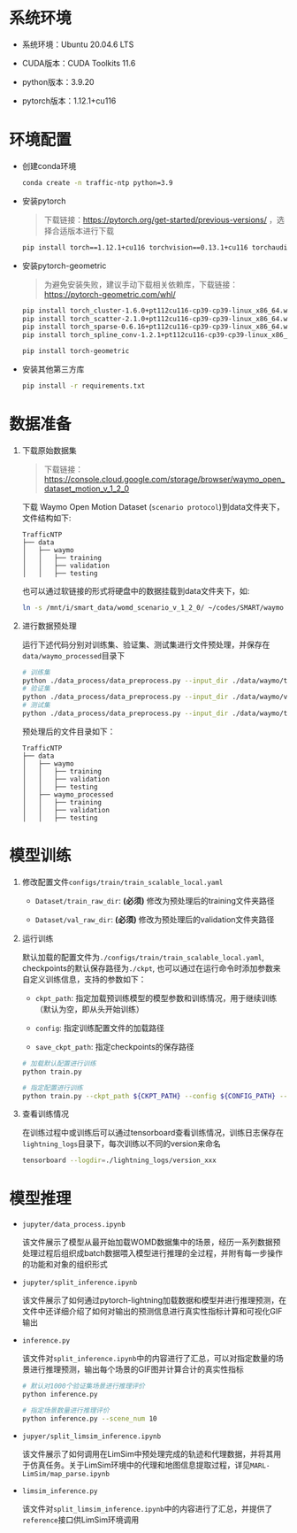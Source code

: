 # 系统环境

+ 系统环境：Ubuntu 20.04.6 LTS

+ CUDA版本：CUDA Toolkits 11.6

+ python版本：3.9.20

+ pytorch版本：1.12.1+cu116


# 环境配置

+ 创建conda环境
    ```bash
    conda create -n traffic-ntp python=3.9
    ```

+ 安装pytorch
    > 下载链接：https://pytorch.org/get-started/previous-versions/ ，选择合适版本进行下载
    ```bash
    pip install torch==1.12.1+cu116 torchvision==0.13.1+cu116 torchaudio==0.12.1 --extra-index-url https://download.pytorch.org/whl/cu116
    ```

+ 安装pytorch-geometric
    > 为避免安装失败，建议手动下载相关依赖库，下载链接：https://pytorch-geometric.com/whl/
    ```bash
    pip install torch_cluster-1.6.0+pt112cu116-cp39-cp39-linux_x86_64.whl 
    pip install torch_scatter-2.1.0+pt112cu116-cp39-cp39-linux_x86_64.whl
    pip install torch_sparse-0.6.16+pt112cu116-cp39-cp39-linux_x86_64.whl
    pip install torch_spline_conv-1.2.1+pt112cu116-cp39-cp39-linux_x86_64.whl

    pip install torch-geometric
    ```

+ 安装其他第三方库

    ```bash
    pip install -r requirements.txt
    ```

# 数据准备

1. 下载原始数据集

    > 下载链接：https://console.cloud.google.com/storage/browser/waymo_open_dataset_motion_v_1_2_0

    下载 Waymo Open Motion Dataset (`scenario protocol`)到data文件夹下，文件结构如下:
    ```
    TrafficNTP
    ├── data
    │   ├── waymo
    │   │   ├── training
    │   │   ├── validation
    │   │   ├── testing
    ```

    也可以通过软链接的形式将硬盘中的数据挂载到data文件夹下，如:
    ```bash
    ln -s /mnt/i/smart_data/womd_scenario_v_1_2_0/ ~/codes/SMART/waymo
    ``` 

2. 进行数据预处理
    
    运行下述代码分别对训练集、验证集、测试集进行文件预处理，并保存在`data/waymo_processed`目录下
    
    ```bash
    # 训练集
    python ./data_process/data_preprocess.py --input_dir ./data/waymo/training  --output_dir ./data/waymo_processed/training
    # 验证集
    python ./data_process/data_preprocess.py --input_dir ./data/waymo/validation  --output_dir ./data/waymo_processed/validation
    # 测试集
    python ./data_process/data_preprocess.py --input_dir ./data/waymo/testing  --output_dir ./data/waymo_processed/testing
    ```

    预处理后的文件目录如下：

    ```
    TrafficNTP
    ├── data
    │   ├── waymo
    │   │   ├── training
    │   │   ├── validation
    │   │   ├── testing
    │   ├── waymo_processed
    │   │   ├── training
    │   │   ├── validation
    │   │   ├── testing
    ```


# 模型训练
    
1. 修改配置文件`configs/train/train_scalable_local.yaml`

    + `Dataset/train_raw_dir`: **(必须)** 修改为预处理后的training文件夹路径

    + `Dataset/val_raw_dir`: **(必须)** 修改为预处理后的validation文件夹路径


2. 运行训练

    默认加载的配置文件为`./configs/train/train_scalable_local.yaml`, checkpoints的默认保存路径为`./ckpt`, 也可以通过在运行命令时添加参数来自定义训练信息，支持的参数如下：

    + `ckpt_path`: 指定加载预训练模型的模型参数和训练情况，用于继续训练（默认为空，即从头开始训练）

    + `config`: 指定训练配置文件的加载路径

    + `save_ckpt_path`: 指定checkpoints的保存路径


    ```bash
    # 加载默认配置进行训练
    python train.py

    # 指定配置进行训练
    python train.py --ckpt_path ${CKPT_PATH} --config ${CONFIG_PATH} --save_ckpt_path ${SAVE_DIR}
    ```

3. 查看训练情况

    在训练过程中或训练后可以通过tensorboard查看训练情况，训练日志保存在`lightning_logs`目录下，每次训练以不同的version来命名

    ```bash
    tensorboard --logdir=./lightning_logs/version_xxx 
    ```

# 模型推理

+ `jupyter/data_process.ipynb`

    该文件展示了模型从最开始加载WOMD数据集中的场景，经历一系列数据预处理过程后组织成batch数据喂入模型进行推理的全过程，并附有每一步操作的功能和对象的组织形式

+ `jupyter/split_inference.ipynb`

    该文件展示了如何通过pytorch-lightning加载数据和模型并进行推理预测，在文件中还详细介绍了如何对输出的预测信息进行真实性指标计算和可视化GIF输出

+ `inference.py`

    该文件对`split_inference.ipynb`中的内容进行了汇总，可以对指定数量的场景进行推理预测，输出每个场景的GIF图并计算合计的真实性指标

    ```bash
    # 默认对1000个验证集场景进行推理评价
    python inference.py
    
    # 指定场景数量进行推理评价
    python inference.py --scene_num 10
    ```

+ `jupyer/split_limsim_inference.ipynb`

    该文件展示了如何调用在LimSim中预处理完成的轨迹和代理数据，并将其用于仿真任务。关于LimSim环境中的代理和地图信息提取过程，详见`MARL-LimSim/map_parse.ipynb`

+ `limsim_inference.py`

    该文件对`split_limsim_inference.ipynb`中的内容进行了汇总，并提供了`reference`接口供LimSim环境调用



